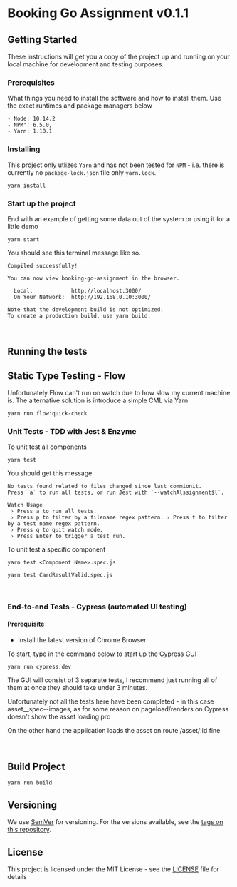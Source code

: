 # Booking Go Assignment v0.1.1

## Getting Started

These instructions will get you a copy of the project up and running on your local machine for development and testing purposes.

### Prerequisites

What things you need to install the software and how to install them. Use the exact runtimes and package managers below

```
- Node: 10.14.2
- NPM": 6.5.0,
- Yarn: 1.10.1
```

### Installing
This project only utlizes `Yarn` and has not been tested for `NPM` - i.e. there is currently no `package-lock.json` file only `yarn.lock`.

```
yarn install
```

### Start up the project
End with an example of getting some data out of the system or using it for a little demo

```
yarn start
```

You should see this terminal message like so.
```
Compiled successfully!

You can now view booking-go-assignment in the browser.

  Local:            http://localhost:3000/
  On Your Network:  http://192.168.0.10:3000/

Note that the development build is not optimized.
To create a production build, use yarn build.
```

<br/>


## Running the tests

## Static Type Testing - Flow
Unfortunately Flow can't run on watch due to how slow my current machine is. The alternative solution is introduce a simple CML via Yarn

```
yarn run flow:quick-check
```

### Unit Tests - TDD with Jest & Enzyme

To unit test all components
```
yarn test
```

You should get this message
```
No tests found related to files changed since last commionit.
Press `a` to run all tests, or run Jest with `--watchAlssignment$l`.

Watch Usage
 › Press a to run all tests.
 › Press p to filter by a filename regex pattern. › Press t to filter by a test name regex pattern.
 › Press q to quit watch mode.
 › Press Enter to trigger a test run.
```

To unit test a specific component
```
yarn test <Component Name>.spec.js
```

```
yarn test CardResultValid.spec.js
```

<br/>

### End-to-end Tests - Cypress (automated UI testing)

#### Prerequisite

- Install the latest version of Chrome Browser

To start, type in the command below to start up the Cypress GUI
```
yarn run cypress:dev
```

The GUI will consist of 3 separate tests, I recommend just running all of them at once they should take under 3 minutes.

Unfortunately not all the tests here have been completed - in this case asset__spec--images, as for some reason on pageload/renders on Cypress doesn't show the asset loading pro

On the other hand the application loads the asset on route /asset/:id fine

<br/>



## Build Project

```
yarn run build
```


## Versioning
We use [SemVer](http://semver.org/) for versioning. For the versions available, see the [tags on this repository](https://github.com/your/project/tags). 

## License
This project is licensed under the MIT License - see the [LICENSE](LICENSE) file for details
